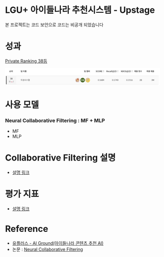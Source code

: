 # LGU+ 아이들나라 추천시스템 - Upstage
본 프로젝트는 코드 보안으로 코드는 비공개 되었습니다

# 성과

[Private Ranking 38등](https://stages.ai/competitions/208/leaderboard)

![ranking_learderboard](https://github.com/nhh2907/Recommender_System_Upstage/blob/main/img/Ranking_Learderboard_38.png)

# 사용 모델
### Neural Collaborative Filtering : MF + MLP
- MF
- MLP

# Collaborative Filtering 설명
- [설명 링크](https://nhh2907.github.io/posts/Collaborative_Filtering_Model/)

# 평가 지표
- [설명 링크](https://www.notion.so/nogari/301e9f1659104ae6aa3a6802c46114aa?pvs=4)

# Reference
- [유플러스 - AI Ground(아이들나라 콘텐츠 추천 AI)](https://github.com/UpstageAI/2022-lguplus-AI-Ground) 
- 논문 : [Neural Collaborative Filtering](https://arxiv.org/pdf/1708.05031.pdf)

